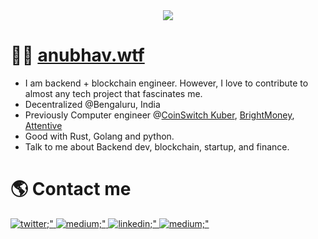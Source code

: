 <div align="center">
  <img src="https://user-images.githubusercontent.com/26124625/119921844-5954fa00-bf8c-11eb-8400-de37098e8973.png" align="center"/>
</div>

# 👨‍🚀 [anubhav.wtf](https://anubhav.wtf)
  - I am backend + blockchain engineer. However, I love to contribute to almost any tech project that fascinates me.
  - Decentralized @Bengaluru, India
  - Previously Computer engineer @[CoinSwitch Kuber](https://coinswitch.co/), [BrightMoney](https://brightmoney.co), [Attentive](https://attentive.ai)
  - Good with Rust, Golang and python.
  - Talk to me about Backend dev, blockchain, startup, and finance.


# 🌎 Contact me
<div>
  <a href="https://twitter.com/anubhavitis" target="_blank">
    <img src=https://img.shields.io/badge/twitter-%2300acee.svg?&style=for-the-badge&logo=twitter&logoColor=white alt=twitter;" />
  </a>
  <a href="https://dev.to/anubhavitis" target="_blank">
    <img src=https://img.shields.io/badge/dev.to-0A0A0A?style=for-the-badge&logo=dev.to&logoColor=white alt=medium;" />
  </a>
  <a href="https://linkedin.com/in/anubhavitis" target="_blank">
    <img src=https://img.shields.io/badge/LinkedIn-0077B5?style=for-the-badge&logo=linkedin&logoColor=white alt=linkedin;" />
  </a>
  <a href="https://medium.com/@anubhavitis" target="_blank">
    <img src=https://img.shields.io/badge/Medium-12100E?style=for-the-badge&logo=medium&logoColor=white alt=medium;" />
  </a>
</div>
